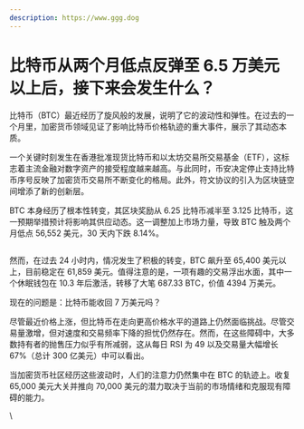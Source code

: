 ```yaml
---
description: https://www.ggg.dog
---
```


# 比特币从两个月低点反弹至 6.5 万美元以上后，接下来会发生什么？

​​比特币（BTC）最近经历了旋风般的发展，说明了它的波动性和弹性。在过去的一个月里，加密货币领域见证了影响比特币价格轨迹的重大事件，展示了其动态本质。

一个关键时刻发生在香港批准现货比特币和以太坊交易所交易基金（ETF），这标志着主流金融对数字资产的接受程度越来越高。与此同时，币安决定停止支持比特币序号反映了加密货币交易所不断变化的格局。此外，符文协议的引入为区块链空间增添了新的创新层。

BTC 本身经历了根本性转变，其区块奖励从 6.25 比特币减半至 3.125 比特币，这一预期举措预计将影响其供应动态。这一调整加上市场力量，导致 BTC 触及两个月低点 56,552 美元，30 天内下跌 8.14%。

<figure><img src="https://lh7-us.googleusercontent.com/2YNYn5Dd81wPeO6EH_dLa_cdZMlFlzKjbPlPdJJq1RQ46pOZpVDT9rpx3SdiEA7TF1o40e5sRomJJq_V4tF1akyQ9Opvt6v6rnvsthF1LDIV_nMmp9WhgQDCUeri6nm9BOoTb50FpuSCkRNQKNitkEQ" alt=""><figcaption></figcaption></figure>

然而，在过去 24 小时内，情况发生了积极的转变，BTC 飙升至 65,400 美元以上，目前稳定在 61,859 美元。值得注意的是，一项有趣的交易浮出水面，其中一个休眠钱包在 10.3 年后激活，转移了大笔 687.33 BTC，价值 4394 万美元。

现在的问题是：比特币能收回 7 万美元吗？

尽管最近价格上涨，但比特币在走向更高价格水平的道路上仍然面临挑战。尽管交易量激增，但对速度和交易频率下降的担忧仍然存在。然而，在这些障碍中，大多数持有者的抛售压力似乎有所减弱，这从每日 RSI 为 49 以及交易量大幅增长 67%（总计 300 亿美元）中可以看出。

当加密货币社区经历这些波动时，人们的注意力仍然集中在 BTC 的轨迹上。收复 65,000 美元大关并推向 70,000 美元的潜力取决于当前的市场情绪和克服现有障碍的能力。

\
